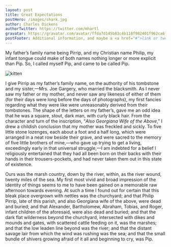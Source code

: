 ```yaml
---
layout: post
title: Great Expectations
postHero: /images/shark.jpg
author: Charles Dickens
authorTwitter: https://twitter.com/mhartl
gravatar: https://gravatar.com/avatar/ffda7d145b83c4b118f982401f962ca6?s=150
postFooter: Additional information, and maybe a <a href="#">link or two</a>
---
```


My father’s family name being Pirrip, and my Christian name Philip, my
infant tongue could make of both names nothing longer or more explicit
than Pip. So, I called myself Pip, and came to be called Pip.

<img class="pull-left" src="https://placekitten.com/g/400/200"
     alt="kitten">

I give Pirrip as my father’s family name, on the authority of his
tombstone and my sister,—Mrs. Joe Gargery, who married the blacksmith.
As I never saw my father or my mother, and never saw any likeness of
either of them (for their days were long before the days of
photographs), my first fancies regarding what they were like were
unreasonably derived from their tombstones. The shape of the letters on
my father’s, gave me an odd idea that he was a square, stout, dark man,
with curly black hair. From the character and turn of the inscription,
“_Also Georgiana Wife of the Above_,” I drew a childish conclusion that
my mother was freckled and sickly. To five little stone lozenges, each
about a foot and a half long, which were arranged in a neat row beside
their grave, and were sacred to the memory of five little brothers of
mine,—who gave up trying to get a living, exceedingly early in that
universal struggle,—I am indebted for a belief I religiously
entertained that they had all been born on their backs with their hands
in their trousers-pockets, and had never taken them out in this state
of existence.

Ours was the marsh country, down by the river, within, as the river
wound, twenty miles of the sea. My first most vivid and broad
impression of the identity of things seems to me to have been gained on
a memorable raw afternoon towards evening. At such a time I found out
for certain that this bleak place overgrown with nettles was the
churchyard; and that Philip Pirrip, late of this parish, and also
Georgiana wife of the above, were dead and buried; and that Alexander,
Bartholomew, Abraham, Tobias, and Roger, infant children of the
aforesaid, were also dead and buried; and that the dark flat wilderness
beyond the churchyard, intersected with dikes and mounds and gates,
with scattered cattle feeding on it, was the marshes; and that the low
leaden line beyond was the river; and that the distant savage lair from
which the wind was rushing was the sea; and that the small bundle of
shivers growing afraid of it all and beginning to cry, was Pip.
